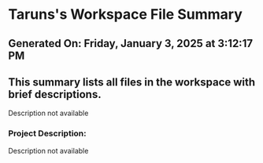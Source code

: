 # Taruns's Workspace File Summary
## Generated On: Friday, January 3, 2025 at 3:12:17 PM
This summary lists all files in the workspace with brief descriptions.
---
Description not available 
### Project Description:
 Description not available
